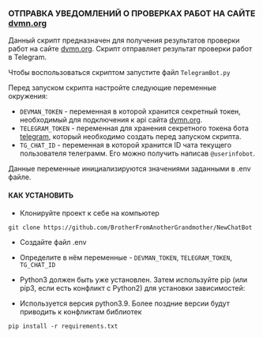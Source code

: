 ### ОТПРАВКА УВЕДОМЛЕНИЙ О ПРОВЕРКАХ РАБОТ НА САЙТЕ [dvmn.org](https://dvmn.org)

Данный скрипт предназначен для получения результатов проверки работ на сайте [dvmn.org](https://dvmn.org). Скрипт отправляет результат проверки работ в Telegram.


Чтобы воспользоваться скриптом запустите файл ```TelegramBot.py```

Перед запуском скрипта настройте следующие переменные окружения:
- `DEVMAN_TOKEN` - переменная в которой хранится секретный токен, необходимый для подключения к api сайта [dvmn.org](https://dvmn.org).
- `TELEGRAM_TOKEN` - переменная для хранения секретного токена бота [telegram](https://core.telegram.org/bots/api), который необходимо создать перед запуском скрипта.
- `TG_CHAT_ID` - переменная в которой хранится ID чата текущего пользователя телеграмм. Его можно получить написав `@userinfobot`. 

Данные переменные инициализируются значениями заданными в .env файле.
#### КАК УСТАНОВИТЬ

- Клонируйте проект к себе на компьютер
```
git clone https://github.com/BrotherFromAnotherGrandmother/NewChatBot
```
- Создайте файл .env
- Определите в нём переменные - `DEVMAN_TOKEN`, `TELEGRAM_TOKEN`, `TG_CHAT_ID`

- Python3 должен быть уже установлен. Затем используйте pip (или pip3, если есть конфликт с Python2) для установки зависимостей:
- Используется версия python3.9. Более поздние версии будут приводить к конфликтам библиотек
```
pip install -r requirements.txt
```
